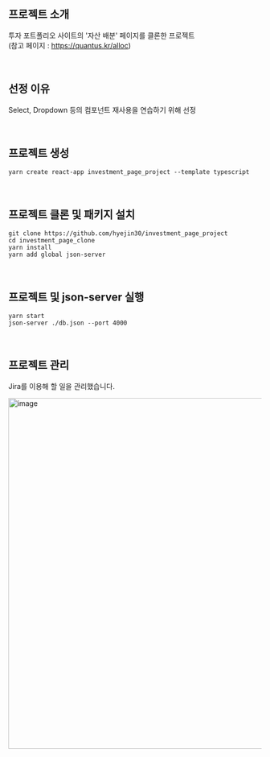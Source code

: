 ## 프로젝트 소개

투자 포트폴리오 사이트의 '자산 배분' 페이지를 클론한 프로젝트<br />
(참고 페이지 : https://quantus.kr/alloc)

<br />

## 선정 이유

Select, Dropdown 등의 컴포넌트 재사용을 연습하기 위해 선정

<br />

## 프로젝트 생성

```
yarn create react-app investment_page_project --template typescript
```

<br />

## 프로젝트 클론 및 패키지 설치

```
git clone https://github.com/hyejin30/investment_page_project
cd investment_page_clone
yarn install
yarn add global json-server
```

<br />

## 프로젝트 및 json-server 실행

```
yarn start
json-server ./db.json --port 4000
```

<br />

## 프로젝트 관리

Jira를 이용해 할 일을 관리했습니다.

<img width="697" alt="image" src="https://user-images.githubusercontent.com/98295004/213692592-d4615609-b08b-4c4d-9c9c-9b38cda6f348.png">

